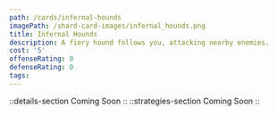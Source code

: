 ```yaml
---
path: /cards/infernal-hounds
imagePath: /shard-card-images/infernal_hounds.png
title: Infernal Hounds
description: A fiery hound follows you, attacking nearby enemies.
cost: '5'
offenseRating: 0
defenseRating: 0
tags:
---
```

::details-section
Coming Soon
::
::strategies-section
Coming Soon
::